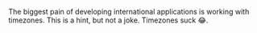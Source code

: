 The biggest pain of developing international applications is working with timezones. This is a hint, but not a joke. Timezones suck 😂.